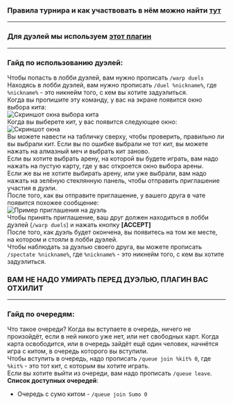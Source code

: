 ### Правила турнира и как участвовать в нём можно найти **[тут](https://dankland.club/events/tournament)**
***
### Для дуэлей мы используем **[этот плагин](https://www.spigotmc.org/resources/duels.20171)**
***
### Гайд по использованию дуэлей:
Чтобы попасть в лобби дуэлей, вам нужно прописать `/warp duels`<br>
Находясь в лобби дуэлей, вам нужно прописать `/duel %nickname%`, где `%nickname%` - это никнейм того, с кем вы хотите задуэлиться.<br>
Когда вы пропишите эту команду, у вас на экране появится окно выбора кита:<br>
![Скриншот окна выбора кита](https://i.imgur.com/cmpm4Ok.png)<br>
Когда вы выберете кит, у вас появится следующее окно:<br>
![Скриншот окна](https://i.imgur.com/N51tinu.png)<br>
Вы можете навести на табличку сверху, чтобы проверить, правильно ли вы выбрали кит. Если вы по ошибке выбрали не тот кит, вы можете нажать на алмазный меч и выбрать кит заново.<br> 
Если вы хотите выбрать арену, на которой вы будете играть, вам надо нажать на пустую карту, где у вас откроется окно выбора арены.<br>
Если же вы не хотите выбирать арену, или уже выбрали, вам надо нажать на зелёную стеклянную панель, чтобы отправить приглашение участия в дуэли.<br>
После того, как вы отправите приглашение, у вашего друга в чате появится похожее сообщение:<br>
![Пример приглашения на дуэль](https://i.imgur.com/8ldR3P2.png)<br>
Чтобы принять приглашение, ваш друг должен находиться в лобби дуэлей (`/warp duels`) и нажать кнопку **[ACCEPT]**<br>
После того, как дуэль будет окончена, вы появитесь на том же месте, на котором и стояли в лобби дуэлей.<br>
Чтобы наблюдать за дуэлью своего друга, вы можете прописать `/spectate %nickname%`, где `%nickname%` - это никнейм того, с кем вы хотите задуэлиться.<br>
### ВАМ НЕ НАДО УМИРАТЬ ПЕРЕД ДУЭЛЬЮ, ПЛАГИН ВАС ОТХИЛИТ
***
### Гайд по очередям:<br>
Что такое очереди? Когда вы вступаете в очередь, ничего не произойдёт, если в ней никого уже нет, или нет свободных карт. Когда карта освободится, или в очередь зайдёт ещё один человек, начнётся игра с китом, в очередь которого вы вступили.<br>
Чтобы вступить в очередь, надо прописать `/queue join %kit% 0`, где `%kit%` - это тот кит, с которым вы хотите играть.<br>
Если вы хотите выйти из очереди, вам надо прописать `/queue leave`.<br>
**Список доступных очередей**:<br>
* Очередь с сумо китом - `/queue join Sumo 0`
